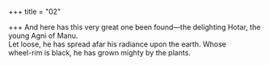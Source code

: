 +++
title = "02"

+++
And here has this very great one been found—the delighting Hotar, the  young Agni of Manu.  
Let loose, he has spread afar his radiance upon the earth. Whose  
wheel-rim is black, he has grown mighty by the plants.  